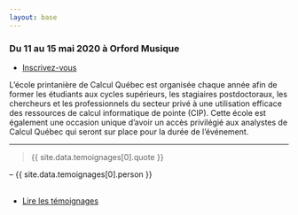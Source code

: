 ```yaml
---
layout: base
---
```


<section class="special box">
    <p><h3>Du 11 au 15 mai 2020 à Orford Musique</h3>
        <ul class="actions stacked">
            <li><a href="inscription" class="button">Inscrivez-vous</a></li>
        </ul>
    </p>
</section>

<p>L’école printanière de Calcul Québec est organisée chaque année afin de former les étudiants aux cycles supérieurs, les stagiaires postdoctoraux, les chercheurs et les professionnels du secteur privé à une utilisation efficace des ressources de calcul informatique de pointe (CIP). Cette école est également une occasion unique d’avoir un accès privilégié aux analystes de Calcul Québec qui seront sur place pour la durée de l’événement.</p>

<hr>

<section id="temoignages">
    <blockquote class="">
        {{ site.data.temoignages[0].quote }}
    </blockquote>
    – {{ site.data.temoignages[0].person }}
    <br /><br />
    <section class="special">
        <ul class="special actions">
            <li><a href="temoignages" class="button small">Lire les témoignages</a></li>
        </ul>
    </section>
</section>
